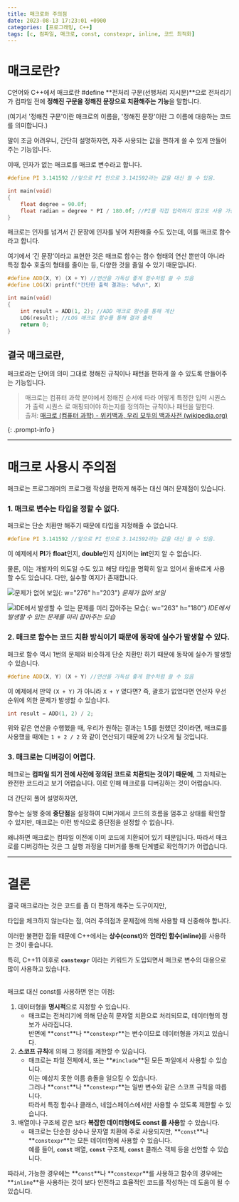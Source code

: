 ```yaml
---
title: 매크로와 주의점
date: 2023-08-13 17:23:01 +0900
categories: [프로그래밍, C++]
tags: [c, 컴파일, 매크로, const, constexpr, inline, 코드 최적화]
---
```


# 매크로란?

C언어와 C++에서 매크로란 <span class="font_highlight">#define</span> **전처리 구문(선행처리 지시문)**으로 전처리기가 컴파일 전에 **정해진 구문을 정해진 문장으로 치환해주는 기능**을 말합니다.

<span class="text-muted small">(여기서 '정해진 구문'이란 매크로의 이름을, '정해진 문장'이란 그 이름에 대응하는 코드를 의미합니다.)</span>

말이 조금 어려우니, 간단히 설명하자면, 자주 사용되는 값을 편하게 쓸 수 있게 만들어주는 기능입니다.

이때, 인자가 없는 매크로를 <span class="keyword">매크로 변수</span>라고 합니다.

```cpp
#define PI 3.141592 //앞으로 PI 만으로 3.141592라는 값을 대신 쓸 수 있음.

int main(void)
{
	float degree = 90.0f;
	float radian = degree * PI / 180.0f; //PI를 직접 입력하지 않고도 사용 가능
}
```

매크로는 인자를 넘겨서 긴 문장에 인자를 넣어 치환해줄 수도 있는데, 이를 <span class="keyword">매크로 함수</span>라고 합니다.

여기에서 ‘긴 문장’이라고 표현한 것은 매크로 함수는 함수 형태의 연산 뿐만이 아니라 특정 함수 호출의 형태를 줄이는 등, 다양한 것을 줄일 수 있기 때문입니다.

```cpp
#define ADD(X, Y) (X + Y) //연산을 가독성 좋게 함수처럼 쓸 수 있음
#define LOG(X) printf("간단한 출력 결과는: %d\n", X)

int main(void)
{
	int result = ADD(1, 2); //ADD 매크로 함수를 통해 계산
	LOG(result); //LOG 매크로 함수를 통해 결과 출력
	return 0;
}
```

## 결국 매크로란,

매크로라는 단어의 의미 그대로 정해진 규칙이나 패턴을 편하게 쓸 수 있도록 만들어주는 기능입니다.

> 매크로는 컴퓨터 과학 분야에서 정해진 순서에 따라 어떻게 특정한 입력 시퀀스 가 출력 시퀀스 로 매핑되어야 하는지를 정의하는 규칙이나 패턴을 말한다. <br>
> 출처: [매크로 (컴퓨터 과학) - 위키백과, 우리 모두의 백과사전 (wikipedia.org)](https://ko.wikipedia.org/wiki/%EB%A7%A4%ED%81%AC%EB%A1%9C_(%EC%BB%B4%ED%93%A8%ED%84%B0_%EA%B3%BC%ED%95%99))
>
{: .prompt-info }

---

# 매크로 사용시 주의점

매크로는 프로그래머의 프로그램 작성을 편하게 해주는 대신 여러 문제점이 있습니다.

### 1. 매크로 변수는 <span class="important">타입</span>을 정할 수 없다.

매크로는 단순 치환만 해주기 때문에 타입을 지정해줄 수 없습니다.

```cpp
#define PI 3.141592 //앞으로 PI 만으로 3.141592라는 값을 대신 쓸 수 있음.
```

이 예제에서 <span class="font_highlight">**PI**가 **float**인지, **double**인지 심지어는 **int**인지 알 수 없습니다</span>.

물론, 이는 개발자의 의도일 수도 있고 해당 타입을 명확히 알고 있어서 올바르게 사용 할 수도 있습니다. 다만, 실수할 여지가 존재합니다.

![문제가 없어 보임](https://drive.google.com/uc?export=view&id=16f0_KG_tT2veXpANq7-rI1DcWhxIVHqM&usp=drive_fs){: w="276" h="203"}
_문제가 없어 보임_

![IDE에서 발생할 수 있는 문제를 미리 잡아주는 모습](https://drive.google.com/uc?export=view&id=16h0lJjqtHwqzdNbKykKhqMbwq3DVGeSo&usp=drive_fs){: w="263" h="180"}
_IDE에서 발생할 수 있는 문제를 미리 잡아주는 모습_


### 2. 매크로 함수는 코드 <span class="important">**치환 방식**</span>이기 때문에 동작에 <span class="important">**실수**</span>가 발생할 수 있다.

매크로 함수 역시 1번의 문제와 비슷하게 단순 치환만 하기 때문에 동작에 실수가 발생할 수 있습니다.

```cpp
#define ADD(X, Y) (X + Y) //연산을 가독성 좋게 함수처럼 쓸 수 있음
```

이 예제에서 만약 `(X + Y)` 가 아니라 `X + Y` 였다면? 즉, 괄호가 없었다면 <span class="font_highlight">연산자 우선순위에 의한 문제가 발생</span>할 수 있습니다.

```cpp
int result = ADD(1, 2) / 2;
```

위와 같은 연산을 수행했을 때, 우리가 원하는 결과는 1.5를 원했던 것이라면, 매크로를 사용했을 때에는 `1 + 2 / 2` 와 같이 연산되기 때문에 2가 나오게 될 것입니다.

### 3. 매크로는 <span class="important">디버깅</span>이 어렵다.

매크로는 **컴파일 되기 전에 사전에 정의된 코드로 치환되는 것이기 때문에**, 그 자체로는 완전한 코드라고 보기 어렵습니다. 이로 인해 매크로를 디버깅하는 것이 어렵습니다.

더 간단히 풀어 설명하자면,

함수는 실행 중에 **중단점**을 설정하여 디버거에서 코드의 흐름을 멈추고 상태를 확인할 수 있지만, 매크로는 이런 방식으로 중단점을 설정할 수 없습니다.

왜냐하면 매크로는 컴파일 이전에 이미 코드에 치환되어 있기 때문입니다. 따라서 매크로를 디버깅하는 것은 그 실행 과정을 디버거를 통해 단계별로 확인하기가 어렵습니다.

---

# 결론

결국 매크로라는 것은 코드를 좀 더 편하게 해주는 도구이지만,

타입을 체크하지 않는다는 점, 여러 주의점과 문제점에 의해 사용할 때 신중해야 합니다.

이러한 불편한 점들 때문에 C++에서는 <span class="important">**상수(const)**</span>와 <span class="important">**인라인 함수(inline)**</span>를 사용하는 것이 좋습니다.

특히, C++11 이후로 **`constexpr`** 이라는 키워드가 도입되면서 매크로 변수의 대용으로 많이 사용하고 있습니다.

<br>
매크로 대신 const를 사용하면 얻는 이점:

1. 데이터형을 **명시적**으로 지정할 수 있습니다.
    - 매크로는 전처리기에 의해 단순히 문자열 치환으로 처리되므로, 데이터형의 정보가 사라집니다.<br> 반면에 **`const`**나 **`constexpr`**는 변수이므로 데이터형을 가지고 있습니다.
2. **스코프 규칙**에 의해 그 정의를 제한할 수 있습니다.
    - 매크로는 파일 전체에서, 또는 **`#include`**된 모든 파일에서 사용할 수 있습니다. <br>이는 예상치 못한 이름 충돌을 일으킬 수 있습니다. <br>그러나 **`const`**나 **`constexpr`**는 일반 변수와 같은 스코프 규칙을 따릅니다. <br>따라서 특정 함수나 클래스, 네임스페이스에서만 사용할 수 있도록 제한할 수 있습니다.
3. 배열이나 구조체 같은 보다 **복잡한 데이터형에도 const 를 사용**할 수 있습니다.
    - 매크로는 단순한 상수나 문자열 치환에 주로 사용되지만, **`const`**나 **`constexpr`**는 모든 데이터형에 사용할 수 있습니다. <br>예를 들어, **`const`** 배열, **`const`** 구조체, **`const`** 클래스 객체 등을 선언할 수 있습니다.

따라서, 가능한 경우에는 **`const`**나 **`constexpr`**를 사용하고 함수의 경우에는 **`inline`**을 사용하는 것이 보다 안전하고 효율적인 코드를 작성하는 데 도움이 될 수 있습니다.